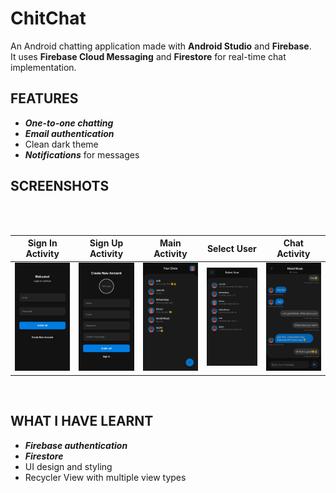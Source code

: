 # ChitChat

An Android chatting application made with **Android Studio** and **Firebase**.</br>
It uses **Firebase Cloud Messaging** and **Firestore** for real-time chat implementation.

## FEATURES
- ***One-to-one chatting***
- ***Email authentication***
- Clean dark theme
- ***Notifications*** for messages

## SCREENSHOTS

<br/>
<br/>

| Sign In Activity  | Sign Up Activity | Main Activity | Select User | Chat Activity |
| ------------- | ------------- | ------------- | ------------- | ------------- |
| <img src="images/SignInActivityScreenshot.jpg" width="200" />  | <img src="images/SignUpActivityScreenshot.jpg" width="200" />| <img src="images/MainActivityScreenshot.jpg" width="200" />| <img src="images/SelectUserScreenshot.jpg" width="200" />| <img src="images/ChatActivityScreenshot.jpg" width="200" />| 

<br/>

## WHAT I HAVE LEARNT
- ***Firebase authentication***
- ***Firestore***
- UI design and styling
- Recycler View with multiple view types
